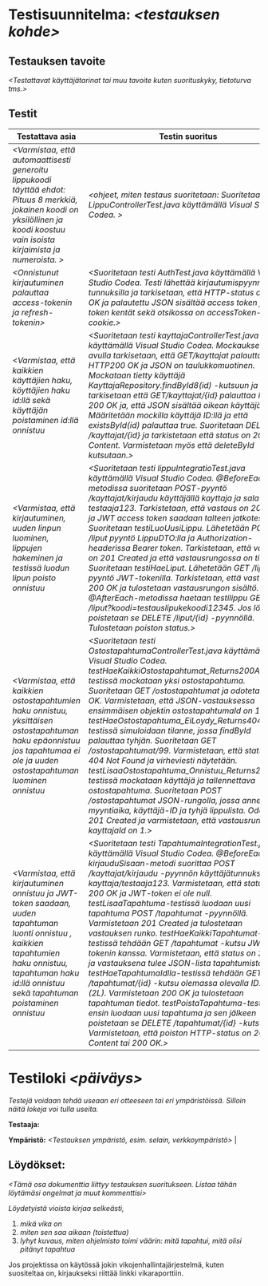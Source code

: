 # Testisuunnitelma: *\<testauksen kohde\>*

## Testauksen tavoite

*\<Testattavat käyttäjätarinat tai muu tavoite kuten suorituskyky, tietoturva
tms.\>*

## Testit

 **Testattava asia**                | **Testin suoritus**
 ---------------------------------- | -------------------
*\<Varmistaa, että automaattisesti generoitu lippukoodi täyttää ehdot: Pituus 8 merkkiä, jokainen koodi on yksilöllinen ja koodi koostuu vain isoista kirjaimista ja numeroista. \>* | *\<ohjeet, miten testaus suoritetaan: Suoritetaan testi LippuControllerTest.java käyttämällä Visual Studio Codea. \>*
*\<Onnistunut kirjautuminen palauttaa access-tokenin ja refresh-tokenin>* | *\<Suoritetaan testi AuthTest.java käyttämällä Visual Studio Codea. Testi lähettää kirjautumispyynnön tunnuksilla ja tarkisetaan, että HTTP-status on 200 OK ja palautettu JSON sisältää access token ja token kentät sekä otsikossa on accessToken-cookie.\>*
*\<Varmistaa, että kaikkien käyttäjien haku, köyttäjien haku id:llä sekä käyttäjän poistaminen id:llä onnistuu* | *\<Suoritetaan testi kayttajaControllerTest.java käyttämällä Visual Studio Codea. Mockauksen avulla tarkisetaan, että GET/kayttajat palauttaa HTTP200 OK ja JSON on taulukkomuotinen. Mockataan tietty käyttäjä KayttajaRepository.findById8(id) -kutsuun ja tarkisetaan että GET/kayttajat/{id} palauttaa HTTP 200 OK ja, että JSON sisältää oikean käyttäjän id:n. Määritetään mockilla käyttäjä ID:llä ja että existsById(id) palauttaa true. Suoritetaan DELETE /kayttajat/{id} ja tarkistetaan että status on 204 No Content. Varmistetaan myös että deleteById kutsutaan.>* 
*\<Varmistaa, että kirjautuminen, uuden linpun luominen, lippujen hakeminen ja testissä luodun lipun poisto onnistuu* | *\<Suoritetaan testi lippuIntegratioTest.java käyttämällä Visual Studio Codea. @BeforeEach-metodissa suoritetaan POST-pyyntö /kayttajat/kirjaudu käyttäjällä kayttaja ja salasanalla testaaja123. Tarkistetaan, että vastaus on 200 OK, ja JWT access token saadaan talteen jatkotesteihin. Suoritetaan testiLuoUusiLippu. Lähetetään POST /liput pyyntö LippuDTO:lla ja Authorization-headerissa Bearer token. Tarkistetaan, että vastaus on 201 Created ja että vastausrungossa on tietoa. Suoritetaan testiHaeLiput. Lähetetään GET /liput pyyntö JWT-tokenilla. Tarkistetaan, että vastaus on 200 OK ja tulostetaan vastausrungon sisältö. @AfterEach-metodissa haetaan testilippu GET /liput?koodi=testauslipukekoodi12345. Jos löytyy, poistetaan se DELETE /liput/{id} -pyynnöllä. Tulostetaan poiston status.>*
*\<Varmistaa, että kaikkien ostostapahtumien haku onnistuu, yksittäisen ostostapahtuman haku epäonnistuu jos tapahtumaa ei ole ja uuden ostostapahtuman luominen onnistuu* | *\<Suoritetaan testi OstostapahtumaControllerTest.java käyttämällä Visual Studio Codea. testHaeKaikkiOstostapahtumat_Returns200AndList-testissä mockataan yksi ostostapahtuma. Suoritetaan GET /ostostapahtumat ja odotetaan 200 OK. Varmistetaan, että JSON-vastauksessa ensimmäisen objektin ostostapahtumaId on 1. testHaeOstostapahtuma_EiLoydy_Returns404-testissä simuloidaan tilanne, jossa findById palauttaa tyhjän. Suoritetaan GET /ostostapahtumat/99. Varmistetaan, että status on 404 Not Found ja virheviesti näytetään. testLisaaOstostapahtuma_Onnistuu_Returns201-testissä mockataan käyttäjä ja tallennettava ostostapahtuma. Suoritetaan POST /ostostapahtumat JSON-rungolla, jossa annetaan myyntiaika, käyttäjä-ID ja tyhjä lippulista. Odotetaan 201 Created ja varmistetaan, että vastausrungossa kayttajaId on 1.>*
*\<Varmistaa, että kirjautuminen onnistuu ja JWT-token saadaan, uuden tapahtuman luonti onnistuu , kaikkien tapahtumien haku onnistuu, tapahtuman haku id:llä onnistuu sekä tapahtuman poistaminen onnistuu* | *\<Suoritetaan testi TapahtumaIntegrationTest.java käyttämällä Visual Studio Codea. @BeforeEach kirjauduSisaan-metodi suorittaa POST /kayttajat/kirjaudu -pyynnön käyttäjätunnuksella kayttaja/testaaja123. Varmistetaan, että status on 200 OK ja JWT-token ei ole null. testLisaaTapahtuma-testissä luodaan uusi tapahtuma POST /tapahtumat -pyynnöllä. Varmistetaan 201 Created ja tulostetaan vastauksen runko. testHaeKaikkiTapahtumat-testissä tehdään GET /tapahtumat -kutsu JWT-tokenin kanssa. Varmistetaan, että status on 200 OK ja vastauksena tulee JSON-lista tapahtumista. testHaeTapahtumaIdlla-testissä tehdään GET /tapahtumat/{id} -kutsu olemassa olevalla ID:llä (2L). Varmistetaan 200 OK ja tulostetaan tapahtuman tiedot. testPoistaTapahtuma-testissä ensin luodaan uusi tapahtuma ja sen jälkeen poistetaan se DELETE /tapahtumat/{id} -kutsulla. Varmistetaan, että poiston HTTP-status on 204 No Content tai 200 OK.>*

Testiloki *\<päiväys\>*
=======================
_Testejä voidaan tehdä useaan eri otteeseen tai eri ympäristöissä. Silloin näitä lokeja voi tulla useita._

**Testaaja:**

**Ympäristö:** *\<Testauksen ympäristö, esim. selain, verkkoympäristö\>* |

Löydökset:
----------

*\<Tämä osa dokumenttia liittyy testauksen suoritukseen. Listaa tähän löytämäsi
ongelmat ja muut kommenttisi\>*

_Löydetyistä vioista kirjaa selkeästi,_
1. _mikä vika on_
2. _miten sen saa aikaan (toistettua)_
3. _lyhyt kuvaus, miten ohjelmisto toimi väärin: mitä tapahtui, mitä olisi pitänyt tapahtua_

Jos projektissa on käytössä jokin vikojenhallintajärjestelmä, kuten suositeltaa on, kirjaukseksi riittää linkki vikaraporttiin.